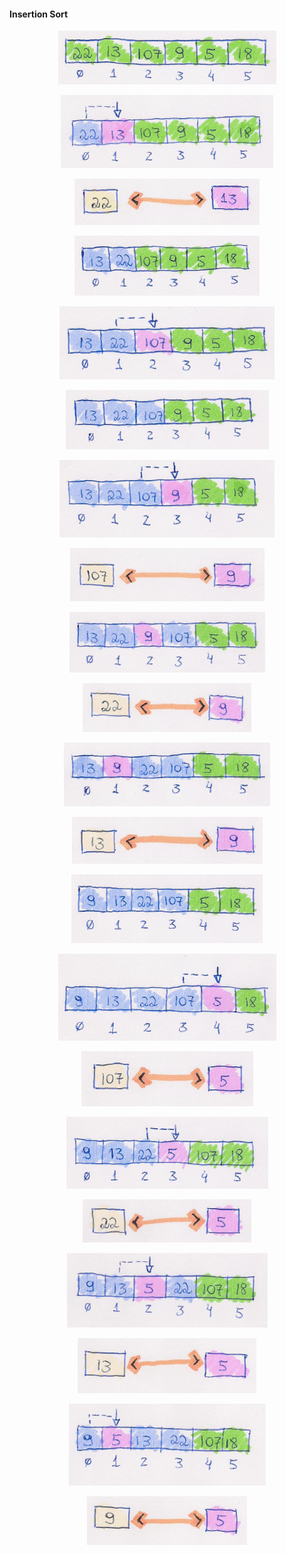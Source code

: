 #### Insertion Sort


<p align="center">
  <img src="/images/insertion-sort/insertion01.png">
</p>

<p align="center">
  <img src="/images/insertion-sort/insertion02.png">
</p>

<p align="center">
  <img src="/images/insertion-sort/insertion03.png">
</p>

<p align="center">
  <img src="/images/insertion-sort/insertion04.png">
</p>

<p align="center">
  <img src="/images/insertion-sort/insertion05.png">
</p>

<p align="center">
  <img src="/images/insertion-sort/insertion06.png">
</p>

<p align="center">
  <img src="/images/insertion-sort/insertion07.png">
</p>
<p align="center">
  <img src="/images/insertion-sort/insertion08.png">
</p>

<p align="center">
  <img src="/images/insertion-sort/insertion09.png">
</p>

<p align="center">
  <img src="/images/insertion-sort/insertion10.png">
</p>

<p align="center">
  <img src="/images/insertion-sort/insertion11.png">
</p>

<p align="center">
  <img src="/images/insertion-sort/insertion12.png">
</p>

<p align="center">
  <img src="/images/insertion-sort/insertion13.png">
</p>

<p align="center">
  <img src="/images/insertion-sort/insertion14.png">
</p>

<p align="center">
  <img src="/images/insertion-sort/insertion15.png">
</p>

<p align="center">
  <img src="/images/insertion-sort/insertion16.png">
</p>

<p align="center">
  <img src="/images/insertion-sort/insertion17.png">
</p>

<p align="center">
  <img src="/images/insertion-sort/insertion18.png">
</p>
<p align="center">
  <img src="/images/insertion-sort/insertion19.png">
</p>

<p align="center">
  <img src="/images/insertion-sort/insertion20.png">
</p>

<p align="center">
  <img src="/images/insertion-sort/insertion21.png">
</p>
